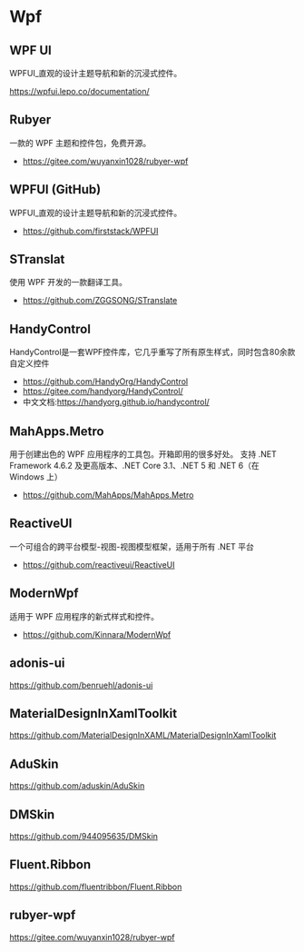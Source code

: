 # Wpf

## WPF UI

WPFUI_直观的设计主题导航和新的沉浸式控件。

<https://wpfui.lepo.co/documentation/>

## Rubyer

一款的 WPF 主题和控件包，免费开源。

- <https://gitee.com/wuyanxin1028/rubyer-wpf>

## WPFUI (GitHub)

WPFUI_直观的设计主题导航和新的沉浸式控件。

- <https://github.com/firststack/WPFUI>

## STranslat

使用 WPF 开发的一款翻译工具。

- <https://github.com/ZGGSONG/STranslate>

## HandyControl

HandyControl是一套WPF控件库，它几乎重写了所有原生样式，同时包含80余款自定义控件

- <https://github.com/HandyOrg/HandyControl>
- <https://gitee.com/handyorg/HandyControl/>
- 中文文档:<https://handyorg.github.io/handycontrol/>

## MahApps.Metro

用于创建出色的 WPF 应用程序的工具包。开箱即用的很多好处。
支持 .NET Framework 4.6.2 及更高版本、.NET Core 3.1、.NET 5 和 .NET 6（在 Windows 上）

- <https://github.com/MahApps/MahApps.Metro>

## ReactiveUI  

一个可组合的跨平台模型-视图-视图模型框架，适用于所有 .NET 平台

- <https://github.com/reactiveui/ReactiveUI>

## ModernWpf  

适用于 WPF 应用程序的新式样式和控件。

- <https://github.com/Kinnara/ModernWpf>

## adonis-ui

<https://github.com/benruehl/adonis-ui>

## MaterialDesignInXamlToolkit  

<https://github.com/MaterialDesignInXAML/MaterialDesignInXamlToolkit>

## AduSkin  

<https://github.com/aduskin/AduSkin>

## DMSkin  

<https://github.com/944095635/DMSkin>

## Fluent.Ribbon  

<https://github.com/fluentribbon/Fluent.Ribbon>

## rubyer-wpf

<https://gitee.com/wuyanxin1028/rubyer-wpf>
